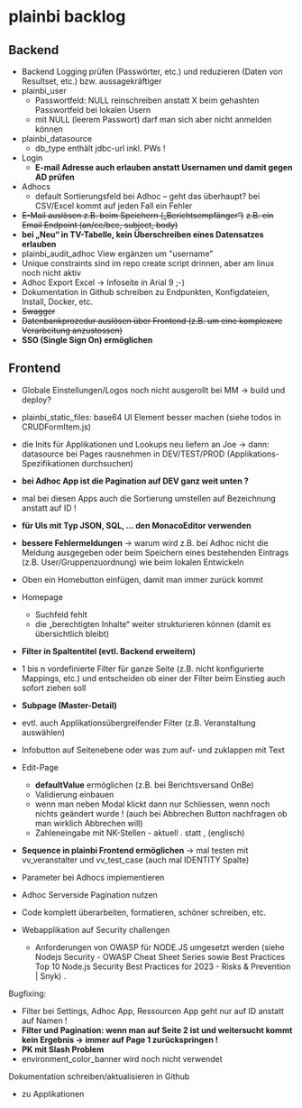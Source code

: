 # plainbi backlog

## Backend

- Backend Logging prüfen (Passwörter, etc.) und reduzieren (Daten von Resultset, etc.) bzw. aussagekräftiger
- plainbi_user 
	- Passwortfeld: NULL reinschreiben anstatt X beim gehashten Passwortfeld bei lokalen Usern
	- mit NULL (leerem Passwort) darf man sich aber nicht anmelden können
- plainbi_datasource
	- db_type enthält jdbc-url inkl. PWs !
- Login
	- **E-mail Adresse auch erlauben anstatt Usernamen und damit gegen AD prüfen**
- Adhocs
	- default Sortierungsfeld bei Adhoc – geht das überhaupt? bei CSV/Excel kommt auf jeden Fall ein Fehler
- ~~E-Mail auslösen z.B. beim Speichern („Berichtsempfänger“)~~
	~~z.B. ein Email Endpoint (an/cc/bcc, subject, body)~~
- **bei „Neu“ in TV-Tabelle, kein Überschreiben eines Datensatzes erlauben**
- plainbi_audit_adhoc View ergänzen um "username"
- Unique constraints  sind im repo create script drinnen, aber am linux noch nicht aktiv
- Adhoc Export Excel -> Infoseite in Arial 9 ;-)
- Dokumentation in Github schreiben zu Endpunkten, Konfigdateien, Install, Docker, etc.
- ~~Swagger~~
- ~~Datenbankprozedur auslösen über Frontend (z.B. um eine komplexere Verarbeitung anzustossen)~~
- **SSO (Single Sign On) ermöglichen**

## Frontend

- Globale Einstellungen/Logos noch nicht ausgerollt bei MM -> build und deploy?
- plainbi_static_files: base64 UI Element besser machen (siehe todos in CRUDFormItem.js)
- die Inits für Applikationen und Lookups neu liefern an Joe -> dann: datasource bei Pages rausnehmen in DEV/TEST/PROD (Applikations-Spezifikationen durchsuchen)
- **bei Adhoc App ist die Pagination auf DEV ganz weit unten ?**
- mal bei diesen Apps auch die Sortierung umstellen auf Bezeichnung anstatt auf ID !
- **für UIs mit Typ JSON, SQL, ... den MonacoEditor verwenden**
- **bessere Fehlermeldungen** -> warum wird z.B. bei Adhoc nicht die Meldung ausgegeben oder beim Speichern eines bestehenden Eintrags (z.B. User/Gruppenzuordnung) wie beim lokalen Entwickeln
- Oben ein Homebutton einfügen, damit man immer zurück kommt
- Homepage
	- Suchfeld fehlt
	- die „berechtigten Inhalte“ weiter strukturieren können (damit es übersichtlich bleibt)
- **Filter in Spaltentitel (evtl. Backend erweitern)**
- 1 bis n vordefinierte Filter für ganze Seite (z.B. nicht konfigurierte Mappings, etc.) und entscheiden ob einer der Filter beim Einstieg auch sofort ziehen soll
- **Subpage (Master-Detail)**
- evtl. auch Applikationsübergreifender Filter (z.B. Veranstaltung auswählen)
- Infobutton auf Seitenebene oder was zum auf- und zuklappen mit Text
- Edit-Page
	- **defaultValue** ermöglichen (z.B. bei Berichtsversand OnBe)
	- Validierung einbauen
	- wenn man neben Modal klickt dann nur Schliessen, wenn noch nichts geändert wurde ! (auch bei Abbrechen Button nachfragen ob man wirklich Abbrechen will)
	- Zahleneingabe mit NK-Stellen - aktuell . statt , (englisch)
- **Sequence in plainbi Frontend ermöglichen** -> mal testen mit vv_veranstalter und vv_test_case (auch mal IDENTITY Spalte)
- Parameter bei Adhocs implementieren
- Adhoc Serverside Pagination nutzen

- Code komplett überarbeiten, formatieren, schöner schreiben, etc.

- Webapplikation auf Security challengen
  - Anforderungen von OWASP für NODE.JS umgesetzt werden (siehe Nodejs Security - OWASP Cheat Sheet Series  sowie Best Practices Top 10 Node.js Security Best Practices for 2023 - Risks & Prevention | Snyk) .

Bugfixing:
- Filter bei Settings, Adhoc App, Ressourcen App geht nur auf ID anstatt auf Namen !
- **Filter und Pagination: wenn man auf Seite 2 ist und weitersucht kommt kein Ergebnis -> immer auf Page 1 zurückspringen !**
- **PK mit Slash Problem**
- environment_color_banner wird noch nicht verwendet

Dokumentation schreiben/aktualisieren in Github
-  zu Applikationen

